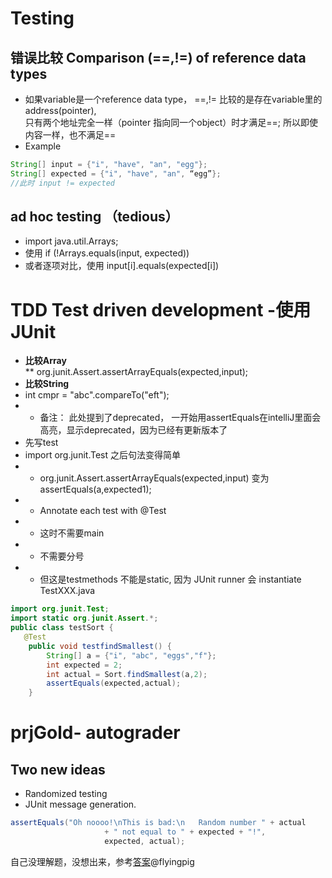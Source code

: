 # Testing 
## 错误比较 Comparison (==,!=) of reference data types 
* 如果variable是一个reference data type， ==,!= 比较的是存在variable里的address(pointer), <br>只有两个地址完全一样（pointer 指向同一个object）时才满足==; 所以即使内容一样，也不满足==
* Example
```java
String[] input = {"i", "have", "an", "egg"};
String[] expected = {"i", "have", "an", “egg”}; 
//此时 input != expected
```
## ad hoc testing （tedious）
* import java.util.Arrays;
* 使用 if (!Arrays.equals(input, expected))
* 或者逐项对比，使用 input[i].equals(expected[i])

# TDD  Test driven development -使用JUnit
* **比较Array**  
** org.junit.Assert.assertArrayEquals(expected,input);
* **比较String**
*  int cmpr = "abc".compareTo("eft");
* * 备注： 此处提到了deprecated， 一开始用assertEquals在intelliJ里面会高亮，显示deprecated，因为已经有更新版本了
* 先写test
* import org.junit.Test 之后句法变得简单
* * org.junit.Assert.assertArrayEquals(expected,input) 变为 assertEquals(a,expected1);
* * Annotate each test with @Test
* * 这时不需要main
* * 不需要分号
* * 但这是testmethods 不能是static, 因为 JUnit runner 会 instantiate TestXXX.java
 
```java 
import org.junit.Test;
import static org.junit.Assert.*;
public class testSort {
   @Test
    public void testfindSmallest() {
        String[] a = {"i", "abc", "eggs","f"};
        int expected = 2;
        int actual = Sort.findSmallest(a,2);
        assertEquals(expected,actual);
    }
```
# prjGold- autograder 
## Two new ideas
* Randomized testing
* JUnit message generation.
```java
assertEquals("Oh noooo!\nThis is bad:\n   Random number " + actual 
                     + " not equal to " + expected + "!", 
                     expected, actual);
```
自己没理解题，没想出来，参考[答案](https://github.com/PKUFlyingPig/CS61B/blob/e1fc65dcfdcf67e691dd5783f522181026ec0d1e/proj1gold/TestArrayDequeGold.java)@flyingpig
